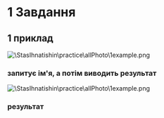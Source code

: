 # 1 Завдання
## 1 приклад

![\StasIhnatishin\practice\allPhoto\1example.png](1-exerices/allPhoto/1example.png)
### запитує ім'я, а потім виводить результат
![\StasIhnatishin\practice\allPhoto\1example.png](1-exerices\allPhoto/image%20copy.png)
### результат